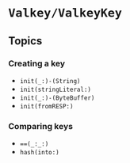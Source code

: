# ``Valkey/ValkeyKey``

## Topics

### Creating a key

- ``init(_:)-(String)``
- ``init(stringLiteral:)``
- ``init(_:)-(ByteBuffer)``
- ``init(fromRESP:)``

### Comparing keys

- ``==(_:_:)``
- ``hash(into:)``
